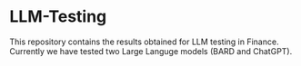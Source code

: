 # LLM-Testing

This repository contains the results obtained for LLM testing in Finance. Currently we have tested two Large Languge models (BARD and ChatGPT).
